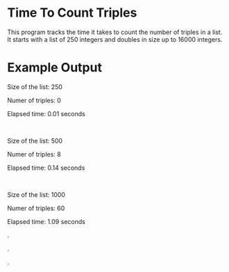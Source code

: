 # Time To Count Triples
This program tracks the time it takes to count the number of triples in a list. It starts with a list of 250 integers and doubles in size up to 16000 integers.

# Example Output

Size of the list:       250

Numer of triples:       0

Elapsed time:           0.01 seconds

&nbsp;

Size of the list:       500

Numer of triples:       8

Elapsed time:           0.14 seconds

&nbsp;

Size of the list:       1000

Numer of triples:       60

Elapsed time:           1.09 seconds

.

.

.
